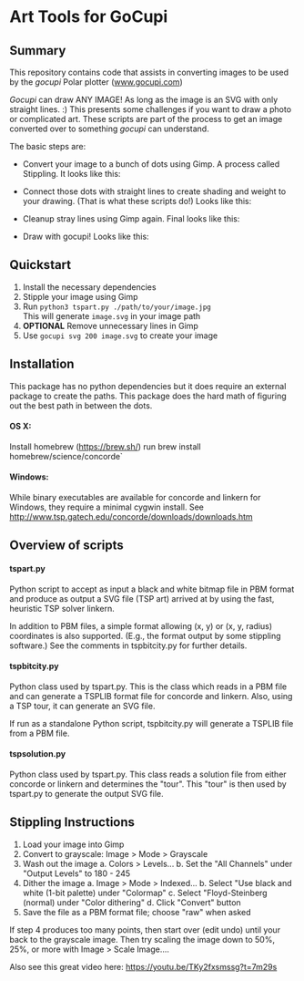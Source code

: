 # Art Tools for GoCupi

## Summary
This repository contains code that assists in converting images to be used by the *gocupi* Polar plotter (www.gocupi.com)

*Gocupi* can draw ANY IMAGE!  As long as the image is an SVG with only straight lines. :) This presents some challenges if you want to draw a photo or complicated art.  These scripts are part of the process to get an image converted over to something *gocupi* can understand.

The basic steps are:  

- Convert your image to a bunch of dots using Gimp. A process called Stippling. It looks like this:  
 <Insert image>  

- Connect those dots with straight lines to create shading and weight to your drawing.  (That is what these scripts do!) Looks like this:  
 <Insert Image>

- Cleanup stray lines using Gimp again. Final looks like this:  
 <Insert Image>
 
- Draw with gocupi! Looks like this:  
  <insert Image>


## Quickstart
1. Install the necessary dependencies
2. Stipple your image using Gimp
3. Run `python3 tspart.py ./path/to/your/image.jpg`  
    This will generate `image.svg` in your image path
4. **OPTIONAL** Remove unnecessary lines in Gimp 
5. Use `gocupi svg 200 image.svg` to create your image

## Installation
This package has no python dependencies but it does require an external package to create the paths.  This package does the hard math of figuring out the best path in between the dots.

#### OS X:

  Install homebrew (https://brew.sh/)
  run brew install homebrew/science/concorde`

#### Windows:
  While binary executables are available for concorde and linkern for
  Windows, they require a minimal cygwin install.  See
  http://www.tsp.gatech.edu/concorde/downloads/downloads.htm


## Overview of scripts

#### tspart.py
  Python script to accept as input a black and white bitmap file in PBM
  format and produce as output a SVG file (TSP art) arrived at by using
  the fast, heuristic TSP solver linkern.

  In addition to PBM files, a simple format allowing (x, y) or (x, y, radius)
  coordinates is also supported.  (E.g., the format output by some stippling
  software.) See the comments in tspbitcity.py for further details.

#### tspbitcity.py
  Python class used by tspart.py.  This is the class which reads in a
  PBM file and can generate a TSPLIB format file for concorde and linkern.
  Also, using a TSP tour, it can generate an SVG file.

  If run as a standalone Python script, tspbitcity.py will generate a
  TSPLIB file from a PBM file.

#### tspsolution.py
  Python class used by tspart.py.  This class reads a solution file from
  either concorde or linkern and determines the "tour".  This "tour" is
  then used by tspart.py to generate the output SVG file.


## Stippling Instructions

1. Load your image into Gimp
2. Convert to grayscale: Image > Mode > Grayscale
3. Wash out the image
   a. Colors > Levels...
   b. Set the "All Channels" under "Output Levels" to 180 - 245
4. Dither the image
   a. Image > Mode > Indexed...
   b. Select "Use black and white (1-bit palette) under "Colormap"
   c. Select "Floyd-Steinberg (normal) under "Color dithering"
   d. Click "Convert" button
5. Save the file as a PBM format file; choose "raw" when asked

If step 4 produces too many points, then start over (edit undo) until
your back to the grayscale image.  Then try scaling the image down to 50%,
25%, or more with Image > Scale Image....

Also see this great video here: https://youtu.be/TKy2fxsmssg?t=7m29s